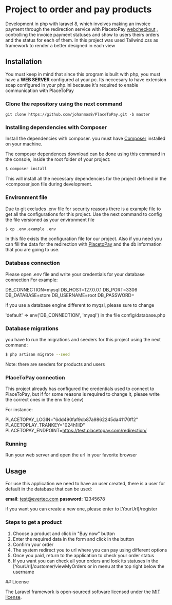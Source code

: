# Project to order and pay products

Development in php with laravel 8, which involves making an invoice payment through the redirection service with PlacetoPay [webcheckout](https://placetopay.github.io/web-checkout-api-docs/#webcheckout) , controlling the invoice payment statuses and show to users theirs orders and the status for each of them.
In this project was used Tailwind.css as framework to render a better designed in each view

## Installation

You must keep in mind that since this program is built with php, you must have a **WEB SERVER** configured at your pc.
Its neccesary to have extension soap configured in your php.ini because it's required to enable communication with PlaceToPay

### Clone the repository using the next command

    git clone https://github.com/johanmos8/PlaceToPay.git -b master 

### Installing dependencies with Composer 
Install the dependencies with composer. you must have [Composer](https://getcomposer.org/) installed on your machine.

The composer dependences download can be done using this command in the console, inside the root folder of your project:

```bash
$ composer install
```

This will install all the necessary dependencies for the project defined in the <composer.json file during development.

### Environment file

Due to git excludes .env  file for security reasons there is a example file to get all the configurations for this project. Use the next command to config the file versioned as your environment file

```bash
$ cp .env.example .env
```
In this file exists the configuration file for our project. Also if you need you can fill the data for the redirection with [PlacetoPay](https://placetopay.github.io/web-checkout-api-docs/#que-datos-debo-tener-antes-de-iniciar-la-instalacion) and the db information that you are going to use.
### Database connection

Please open .env file and write your credentials for your database connection
For example: 

DB_CONNECTION=mysql
DB_HOST=127.0.0.1
DB_PORT=3306
DB_DATABASE=store
DB_USERNAME=root
DB_PASSWORD=

if you use a database engine different to myqsl, please sure to change

  'default' => env('DB_CONNECTION', 'mysql')
 in the file config/database.php

### Database migrations

you have to run the migrations and seeders for this project using the next command:

```bash
$ php artisan migrate --seed
```
Note: there are seeders for products and users

### PlaceToPay connection

This project already has configured the credentials used to connect to PlaceToPay, but if for some reasons is required to change it, please write the correct ones in the env file (.env)


For instance:

PLACETOPAY_LOGIN="6dd490faf9cb87a9862245da41170ff2"
PLACETOPLAY_TRANKEY="024h1IlD"
PLACETOPAY_ENDPOINT=https://test.placetopay.com/redirection/


### Running

Run your web server and open the url in your favorite browser
## Usage

For use this application we need to have an user created, there is a user for default in the database that can be used:

<b>email</b>: test@evertec.com
<b>password:</b> 12345678

if you want you can create a new one, please enter to [YourUrl]/register
### Steps to get a product

<ol>
<li>Choose a product and click in "Buy now" button</li>
<li>Enter the required data in the form and click in the button</li>
<li>Confirm your order</li>
<li>The system redirect you to url where you can pay using different options</li>
<li>Once you paid, return to the application to check your order status</li>
<li>If you want you can check all your orders and look its statuses in the [YourUrl]/customer/viewMyOrders or in menu at the top right below the username</li>
</ol>
## License

The Laravel framework is open-sourced software licensed under the [MIT license](https://opensource.org/licenses/MIT).

